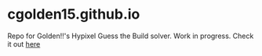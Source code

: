 # cgolden15.github.io
Repo for Golden!!'s Hypixel Guess the Build solver. Work in progress. Check it out [here](https://cgolden15.github.io/)
